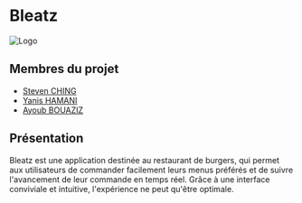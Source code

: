 
# Bleatz


![Logo](http://api.stevenching.fr/bleatz/img/logo.png)
## Membres du projet

- [Steven CHING](https://www.github.com/stvenchg)
- [Yanis HAMANI](https://www.github.com/YanisTTC)
- [Ayoub BOUAZIZ](https://github.com/Ayoub-Bouaziz)



## Présentation

Bleatz est une application destinée au restaurant de burgers, qui permet aux utilisateurs de commander facilement leurs menus préférés et de suivre l'avancement de leur commande en temps réel. Grâce à une interface conviviale et intuitive, l'expérience ne peut qu'être optimale.
